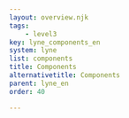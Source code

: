 ```yaml
---
layout: overview.njk
tags: 
    - level3
key: lyne_components_en
system: lyne
list: components
title: Components
alternativetitle: Components
parent: lyne_en
order: 40

---
```

